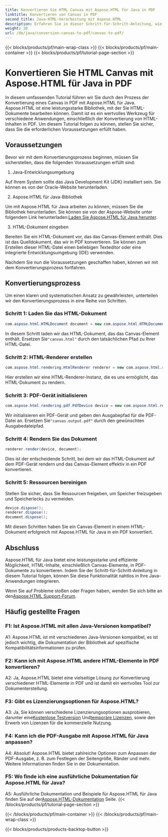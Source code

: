 ```yaml
---
title: Konvertieren Sie HTML Canvas mit Aspose.HTML für Java in PDF
linktitle: Konvertieren von Canvas in PDF
second_title: Java-HTML-Verarbeitung mit Aspose.HTML
description: Erfahren Sie in dieser Schritt-für-Schritt-Anleitung, wie Sie HTML Canvas mit Aspose.HTML für Java in PDF konvertieren.
weight: 10
url: /de/java/conversion-canvas-to-pdf/canvas-to-pdf/
---
```


{{< blocks/products/pf/main-wrap-class >}}
{{< blocks/products/pf/main-container >}}
{{< blocks/products/pf/tutorial-page-section >}}

# Konvertieren Sie HTML Canvas mit Aspose.HTML für Java in PDF

In diesem umfassenden Tutorial führen wir Sie durch den Prozess der Konvertierung eines Canvas in PDF mit Aspose.HTML für Java. Aspose.HTML ist eine leistungsstarke Bibliothek, mit der Sie HTML-Dokumente bearbeiten können. Damit ist es ein wertvolles Werkzeug für verschiedene Anwendungen, einschließlich der Konvertierung von HTML-Inhalten in PDF. Um diesem Tutorial folgen zu können, stellen Sie sicher, dass Sie die erforderlichen Voraussetzungen erfüllt haben.

## Voraussetzungen

Bevor wir mit dem Konvertierungsprozess beginnen, müssen Sie sicherstellen, dass die folgenden Voraussetzungen erfüllt sind:

1. Java-Entwicklungsumgebung

Auf Ihrem System sollte das Java Development Kit (JDK) installiert sein. Sie können es von der Oracle-Website herunterladen.

2. Aspose.HTML für Java-Bibliothek

 Um mit Aspose.HTML für Java arbeiten zu können, müssen Sie die Bibliothek herunterladen. Sie können sie von der Aspose-Website unter folgendem Link herunterladen:[Laden Sie Aspose.HTML für Java herunter](https://releases.aspose.com/html/java/).

3. HTML-Dokument eingeben

Bereiten Sie ein HTML-Dokument vor, das das Canvas-Element enthält. Dies ist das Quelldokument, das wir in PDF konvertieren. Sie können zum Erstellen dieser HTML-Datei einen beliebigen Texteditor oder eine integrierte Entwicklungsumgebung (IDE) verwenden.

Nachdem Sie nun die Voraussetzungen geschaffen haben, können wir mit dem Konvertierungsprozess fortfahren.

## Konvertierungsprozess

Um einen klaren und systematischen Ansatz zu gewährleisten, unterteilen wir den Konvertierungsprozess in eine Reihe von Schritten.

### Schritt 1: Laden Sie das HTML-Dokument

```java
com.aspose.html.HTMLDocument document = new com.aspose.html.HTMLDocument(Resources.input("canvas.html"));
```

 In diesem Schritt laden wir das HTML-Dokument, das das Canvas-Element enthält. Ersetzen Sie`"canvas.html"` durch den tatsächlichen Pfad zu Ihrer HTML-Datei.

### Schritt 2: HTML-Renderer erstellen

```java
com.aspose.html.rendering.HtmlRenderer renderer = new com.aspose.html.rendering.HtmlRenderer();
```

Hier erstellen wir eine HTML-Renderer-Instanz, die es uns ermöglicht, das HTML-Dokument zu rendern.

### Schritt 3: PDF-Gerät initialisieren

```java
com.aspose.html.rendering.pdf.PdfDevice device = new com.aspose.html.rendering.pdf.PdfDevice(Resources.output("canvas.output.pdf"));
```

 Wir initialisieren ein PDF-Gerät und geben den Ausgabepfad für die PDF-Datei an. Ersetzen Sie`"canvas.output.pdf"` durch den gewünschten Ausgabedateipfad.

### Schritt 4: Rendern Sie das Dokument

```java
renderer.render(device, document);
```

Dies ist der entscheidende Schritt, bei dem wir das HTML-Dokument auf dem PDF-Gerät rendern und das Canvas-Element effektiv in ein PDF konvertieren.

### Schritt 5: Ressourcen bereinigen

Stellen Sie sicher, dass Sie Ressourcen freigeben, um Speicher freizugeben und Speicherlecks zu vermeiden.

```java
device.dispose();
renderer.dispose();
document.dispose();
```

Mit diesen Schritten haben Sie ein Canvas-Element in einem HTML-Dokument erfolgreich mit Aspose.HTML für Java in ein PDF konvertiert.

## Abschluss

Aspose.HTML für Java bietet eine leistungsstarke und effiziente Möglichkeit, HTML-Inhalte, einschließlich Canvas-Elemente, in PDF-Dokumente zu konvertieren. Indem Sie der Schritt-für-Schritt-Anleitung in diesem Tutorial folgen, können Sie diese Funktionalität nahtlos in Ihre Java-Anwendungen integrieren.

 Wenn Sie auf Probleme stoßen oder Fragen haben, wenden Sie sich bitte an den[Aspose.HTML Support-Forum](https://forum.aspose.com/).

## Häufig gestellte Fragen

### F1: Ist Aspose.HTML mit allen Java-Versionen kompatibel?

A1: Aspose.HTML ist mit verschiedenen Java-Versionen kompatibel, es ist jedoch wichtig, die Dokumentation der Bibliothek auf spezifische Kompatibilitätsinformationen zu prüfen.

### F2: Kann ich mit Aspose.HTML andere HTML-Elemente in PDF konvertieren?

A2: Ja, Aspose.HTML bietet eine vielseitige Lösung zur Konvertierung verschiedener HTML-Elemente in PDF und ist damit ein wertvolles Tool zur Dokumenterstellung.

### F3: Gibt es Lizenzierungsoptionen für Aspose.HTML?

 A3: Ja, Sie können verschiedene Lizenzierungsoptionen ausprobieren, darunter eine[Kostenlose Testversion](https://releases.aspose.com/) Und[temporäre Lizenzen](https://purchase.aspose.com/temporary-license/), sowie den Erwerb von Lizenzen für die kommerzielle Nutzung.

### F4: Kann ich die PDF-Ausgabe mit Aspose.HTML für Java anpassen?

A4: Absolut! Aspose.HTML bietet zahlreiche Optionen zum Anpassen der PDF-Ausgabe, z. B. zum Festlegen der Seitengröße, Ränder und mehr. Weitere Informationen finden Sie in der Dokumentation.

### F5: Wo finde ich eine ausführliche Dokumentation für Aspose.HTML für Java?

 A5: Ausführliche Dokumentation und Beispiele für Aspose.HTML für Java finden Sie auf der[Aspose.HTML-Dokumentation](https://reference.aspose.com/html/java/) Seite.
{{< /blocks/products/pf/tutorial-page-section >}}

{{< /blocks/products/pf/main-container >}}
{{< /blocks/products/pf/main-wrap-class >}}

{{< blocks/products/products-backtop-button >}}
